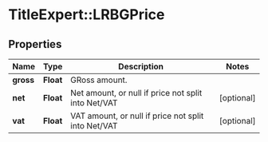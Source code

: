 # TitleExpert::LRBGPrice

## Properties
Name | Type | Description | Notes
------------ | ------------- | ------------- | -------------
**gross** | **Float** | GRoss amount. | 
**net** | **Float** | Net amount, or null if price not split into Net/VAT | [optional] 
**vat** | **Float** | VAT amount, or null if price not split into Net/VAT | [optional] 


